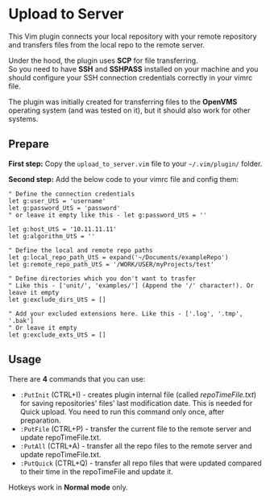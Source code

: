 # Upload to Server
This Vim plugin connects your local repository with your remote repository and transfers files from the local repo to the remote server.<br>

Under the hood, the plugin uses **SCP** for file transferring.<br>
So you need to have **SSH** and **SSHPASS** installed on your machine and you should configure your SSH connection credentials correctly in your vimrc file.<be>

The plugin was initially created for transferring files to the **OpenVMS** operating system (and was tested on it), but it should also work for other systems.<br>

## Prepare
**First step:** Copy the ```upload_to_server.vim``` file to your ```~/.vim/plugin/``` folder.

**Second step:** Add the below code to your vimrc file and config them:

```vim
" Define the connection credentials
let g:user_UtS = 'username'
let g:password_UtS = 'password'
" or leave it empty like this - let g:password_UtS = ''

let g:host_UtS = '10.11.11.11'
let g:algorithm_UtS = ''

" Define the local and remote repo paths
let g:local_repo_path_UtS = expand('~/Documents/exampleRepo')
let g:remote_repo_path_UtS = '/WORK/USER/myProjects/test'

" Define directories which you don't want to trasfer
" Like this - ['unit/', 'examples/'] (Append the '/' character!). Or leave it empty
let g:exclude_dirs_UtS = []

" Add your excluded extensions here. Like this - ['.log', '.tmp', '.bak']
" Or leave it empty
let g:exclude_exts_UtS = []
```

## Usage
There are **4** commands that you can use:
- ```:PutInit```  (CTRL+I) - creates plugin internal file (called _repoTimeFile.txt_) for saving repositories' files' last modification date. This is needed for Quick upload. You need to run this command only once, after preparation.
- ```:PutFile```  (CTRL+P) - transfer the current file to the remote server and update repoTimeFile.txt.
- ```:PutAll```   (CTRL+A) - transfer all the repo files to the remote server and update repoTimeFile.txt.
- ```:PutQuick``` (CTRL+Q) - transfer all repo files that were updated compared to their time in the repoTimeFile and update it.

Hotkeys work in **Normal mode** only.
